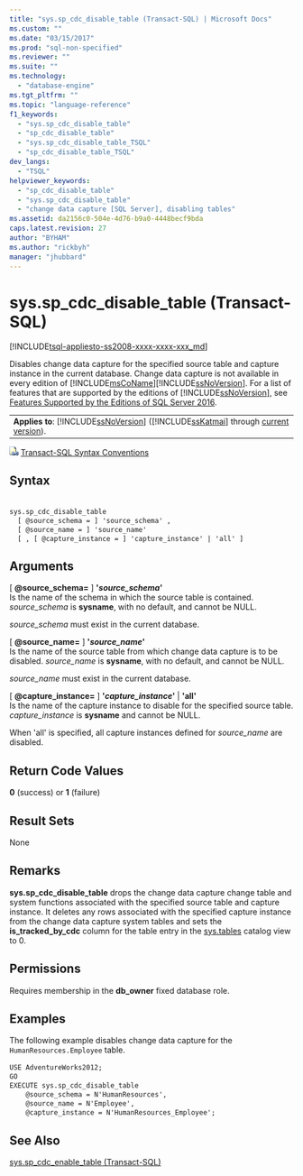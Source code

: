 ```yaml
---
title: "sys.sp_cdc_disable_table (Transact-SQL) | Microsoft Docs"
ms.custom: ""
ms.date: "03/15/2017"
ms.prod: "sql-non-specified"
ms.reviewer: ""
ms.suite: ""
ms.technology: 
  - "database-engine"
ms.tgt_pltfrm: ""
ms.topic: "language-reference"
f1_keywords: 
  - "sys.sp_cdc_disable_table"
  - "sp_cdc_disable_table"
  - "sys.sp_cdc_disable_table_TSQL"
  - "sp_cdc_disable_table_TSQL"
dev_langs: 
  - "TSQL"
helpviewer_keywords: 
  - "sp_cdc_disable_table"
  - "sys.sp_cdc_disable_table"
  - "change data capture [SQL Server], disabling tables"
ms.assetid: da2156c0-504e-4d76-b9a0-4448becf9bda
caps.latest.revision: 27
author: "BYHAM"
ms.author: "rickbyh"
manager: "jhubbard"
---
```

# sys.sp_cdc_disable_table (Transact-SQL)
[!INCLUDE[tsql-appliesto-ss2008-xxxx-xxxx-xxx_md](../../includes/tsql-appliesto-ss2008-xxxx-xxxx-xxx-md.md)]

  Disables change data capture for the specified source table and capture instance in the current database. Change data capture is not available in every edition of [!INCLUDE[msCoName](../../includes/msconame-md.md)][!INCLUDE[ssNoVersion](../../includes/ssnoversion-md.md)]. For a list of features that are supported by the editions of [!INCLUDE[ssNoVersion](../../includes/ssnoversion-md.md)], see [Features Supported by the Editions of SQL Server 2016](~/sql-server/editions-and-supported-features-for-sql-server-2016.md).  
  
||  
|-|  
|**Applies to**: [!INCLUDE[ssNoVersion](../../includes/ssnoversion-md.md)] ([!INCLUDE[ssKatmai](../../includes/sskatmai-md.md)] through [current version](http://go.microsoft.com/fwlink/p/?LinkId=299658)).|  
  
 ![Topic link icon](../../database-engine/configure-windows/media/topic-link.gif "Topic link icon") [Transact-SQL Syntax Conventions](../../t-sql/language-elements/transact-sql-syntax-conventions-transact-sql.md)  
  
## Syntax  
  
```  
  
sys.sp_cdc_disable_table   
  [ @source_schema = ] 'source_schema' ,   
  [ @source_name = ] 'source_name'  
  [ , [ @capture_instance = ] 'capture_instance' | 'all' ]  
```  
  
## Arguments  
 [ **@source_schema=** ] **'***source_schema***'**  
 Is the name of the schema in which the source table is contained. *source_schema* is **sysname**, with no default, and cannot be NULL.  
  
 *source_schema* must exist in the current database.  
  
 [ **@source_name=** ] **'***source_name***'**  
 Is the name of the source table from which change data capture is to be disabled. *source_name* is **sysname**, with no default, and cannot be NULL.  
  
 *source_name* must exist in the current database.  
  
 [ **@capture_instance=** ] **'***capture_instance***'** | **'**all**'**  
 Is the name of the capture instance to disable for the specified source table. *capture_instance* is **sysname** and cannot be NULL.  
  
 When 'all' is specified, all capture instances defined for *source_name* are disabled.  
  
## Return Code Values  
 **0** (success) or **1** (failure)  
  
## Result Sets  
 None  
  
## Remarks  
 **sys.sp_cdc_disable_table** drops the change data capture change table and system functions associated with the specified source table and capture instance. It deletes any rows associated with the specified capture instance from the change data capture system tables and sets the **is_tracked_by_cdc** column for the table entry in the [sys.tables](../../relational-databases/system-catalog-views/sys-tables-transact-sql.md) catalog view to 0.  
  
## Permissions  
 Requires membership in the **db_owner** fixed database role.  
  
## Examples  
 The following example disables change data capture for the `HumanResources.Employee` table.  
  
```  
USE AdventureWorks2012;  
GO  
EXECUTE sys.sp_cdc_disable_table   
    @source_schema = N'HumanResources',   
    @source_name = N'Employee',  
    @capture_instance = N'HumanResources_Employee';  
```  
  
## See Also  
 [sys.sp_cdc_enable_table &#40;Transact-SQL&#41;](../../relational-databases/system-stored-procedures/sys-sp-cdc-enable-table-transact-sql.md)  
  
  
